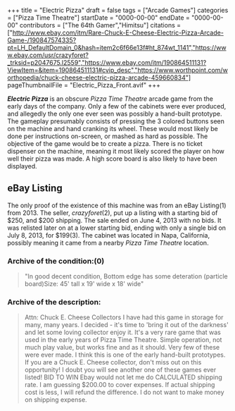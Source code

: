 +++
title = "Electric Pizza"
draft = false
tags = ["Arcade Games"]
categories = ["Pizza Time Theatre"]
startDate = "0000-00-00"
endDate = "0000-00-00"
contributors = ["The 64th Gamer","Himitsu"]
citations = ["http://www.ebay.com/itm/Rare-Chuck-E-Cheese-Electric-Pizza-Arcade-Game-/190847574335?pt=LH_DefaultDomain_0&hash=item2c6f66e13f#ht_874wt_1141","https://www.ebay.com/usr/crazyforet?_trksid=p2047675.l2559","https://www.ebay.com/itm/190864511131?ViewItem=&item=190864511131#cvip_desc","https://www.worthpoint.com/worthopedia/chuck-cheese-electric-pizza-arcade-459660834"]
pageThumbnailFile = "Electric_Pizza_Front.avif"
+++

***Electric Pizza*** is an obscure *Pizza Time Theatre* arcade game from the early days of the company. Only a few of the cabinets were ever produced, and allegedly the only one ever seen was possibly a hand-built prototype. The gameplay presumably consists of pressing the 3 colored buttons seen on the machine and hand cranking its wheel. These would most likely be done per instructions on-screen, or mashed as hard as possible. The objective of the game would be to create a pizza. There is no ticket dispenser on the machine, meaning it most likely scored the player on how well their pizza was made. A high score board is also likely to have been displayed.

## eBay Listing

The only proof of the existence of this machine was from an eBay Listing(1) from 2013. The seller, *crazyforet*(2), put up a listing with a starting bid of $250, and $200 shipping. The sale ended on June 4, 2013 with no bids. It was relisted later on at a lower starting bid, ending with only a single bid on July 8, 2013, for $199(3). The cabinet was located in Napa, California, possibly meaning it came from a nearby *Pizza Time Theatre* location.

### Archive of the condition:(0)


> "In good decent condition, Bottom edge has some deteration (particle board)Size: 45' tall x 19' wide x 18' wide"


### Archive of the description:


> Attn: Chuck E. Cheese Collectors
> I have had this game in storage for many, many years.
> I decided - it's time to 'bring it out of the darkness' and let some loving collector enjoy it.
> It's a very rare game that was used in the early years of Pizza Time Theatre.
> Simple operation, not much play value, but works fine and as it should.
> Very few of these were ever made.  I think this is one of the early hand-built prototypes.
> If you are a Chuck E. Cheese collector, don't miss out on this opportunity!
> I doubt you will see another one of these games ever listed!
> BID TO WIN
> Ebay would not let me do CALCULATED shipping rate.
> I am guessing $200.00 to cover expenses.
> If actual shipping cost is less, I will refund the difference.
> I do not want to make money on shipping expense.
